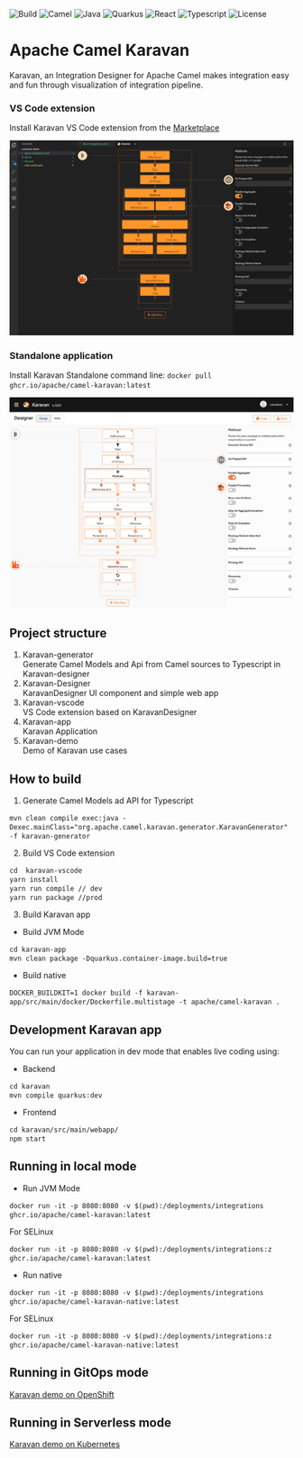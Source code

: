 ![Build](https://img.shields.io/badge/Build_with-Fun-orange.svg?style=for-the-badge)
![Camel](https://img.shields.io/badge/-Camel-orange.svg?style=for-the-badge&)
![Java](https://img.shields.io/badge/-Java-orange.svg?style=for-the-badge&logo=java)
![Quarkus](https://img.shields.io/badge/-Quarkus-orange.svg?style=for-the-badge&logo=quarkus)
![React](https://img.shields.io/badge/-React-orange.svg?style=for-the-badge&logo=react)
![Typescript](https://img.shields.io/badge/-Typescript-orange.svg?style=for-the-badge&logo=typescript)
![License](https://img.shields.io/badge/License-Apache-green.svg?style=for-the-badge&logo=apache)

# Apache Camel Karavan
Karavan, an Integration Designer for Apache Camel makes integration easy and fun through visualization of integration pipeline.

### VS Code extension
Install Karavan VS Code extension from the [Marketplace](https://marketplace.visualstudio.com/items?itemName=camel-karavan.karavan)


![karavan-vscode](screenshots/karavan-vscode.png)

### Standalone application

 Install Karavan Standalone command line: `docker pull ghcr.io/apache/camel-karavan:latest`

![karavan](screenshots/karavan.png)

## Project structure
1. Karavan-generator  
Generate Camel Models and Api from Camel sources to Typescript in Karavan-designer
2. Karavan-Designer  
KaravanDesigner UI component and simple web app
3. Karavan-vscode  
VS Code extension based on KaravanDesigner
4. Karavan-app  
Karavan Application
5. Karavan-demo  
Demo of Karavan use cases


## How to build
1. Generate Camel Models ad API for Typescript
```
mvn clean compile exec:java -Dexec.mainClass="org.apache.camel.karavan.generator.KaravanGenerator" -f karavan-generator
```

2. Build VS Code extension
```
cd  karavan-vscode
yarn install
yarn run compile // dev
yarn run package //prod
```

3. Build Karavan app  
- Build JVM Mode
```
cd karavan-app
mvn clean package -Dquarkus.container-image.build=true
```
- Build native
```
DOCKER_BUILDKIT=1 docker build -f karavan-app/src/main/docker/Dockerfile.multistage -t apache/camel-karavan .
```

## Development Karavan app
You can run your application in dev mode that enables live coding using:
- Backend
```shell script
cd karavan
mvn compile quarkus:dev
```
- Frontend
```shell script
cd karavan/src/main/webapp/
npm start
```

## Running in local mode
- Run JVM Mode
```shell script
docker run -it -p 8080:8080 -v $(pwd):/deployments/integrations ghcr.io/apache/camel-karavan:latest
```
For SELinux
```shell script
docker run -it -p 8080:8080 -v $(pwd):/deployments/integrations:z ghcr.io/apache/camel-karavan:latest
```

- Run native
```shell script
docker run -it -p 8080:8080 -v $(pwd):/deployments/integrations ghcr.io/apache/camel-karavan-native:latest
```
For SELinux
```shell script
docker run -it -p 8080:8080 -v $(pwd):/deployments/integrations:z ghcr.io/apache/camel-karavan-native:latest
```

## Running in GitOps mode
[Karavan demo on OpenShift](karavan-demo/openshift/README.md)

## Running in Serverless mode
[Karavan demo on Kubernetes](karavan-demo/serverless/README.md)
